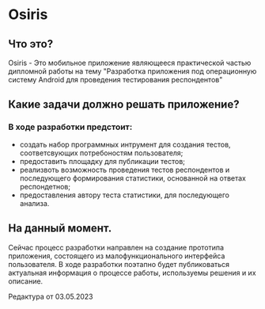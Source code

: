 # Osiris
## Что это?
Osiris - Это мобильное приложение являющееся практической частью дипломной работы на тему "Разработка приложения под операционную систему Android для проведения тестирования респондентов" 
## Какие задачи должно решать приложение?
### В ходе разработки предстоит:
- создать набор программных интрумент для создания тестов, соответсвующих потребоностям пользователя;
- предоставить площадку для публикации тестов;
- реализвоть возможность проведения тестов респондентов и последующего формирования статистики, основанной на ответах респондетнов;
- предоставления автору теста статистики, для последующего анализа.

## На данный момент.
Сейчас процесс разработки направлен на создание прототипа приложения, состоящего из малофункционального интерфейса пользователя.
В ходе разработки поэтапно будет публиковаться актуальная информация о процессе работы, используемы решения и их описание.

Редактура от 03.05.2023
